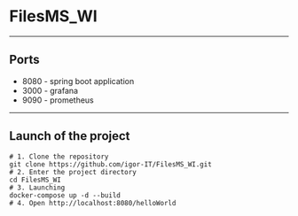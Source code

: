 # FilesMS_WI
---
## Ports
* 8080 - spring boot application
* 3000 - grafana
* 9090 - prometheus
---
## Launch of the project
```
# 1. Clone the repository
git clone https://github.com/igor-IT/FilesMS_WI.git
# 2. Enter the project directory
cd FilesMS_WI
# 3. Launching
docker-compose up -d --build
# 4. Open http://localhost:8080/helloWorld
```